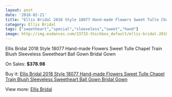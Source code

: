 ```yaml
---
layout: post
date: '2018-02-21'
title: "Ellis Bridal 2018 Style 18077 Hand-made Flowers Sweet Tulle Chapel Train Blush Sleeveless Sweetheart Ball Gown Bridal Gown"
category: Ellis Bridal
tags: ["sweetheart","special","sleeveless","sweet","hand"]
image: http://img.eudances.com/23733-thickbox_default/ellis-bridal-2018-style-18077-hand-made-flowers-sweet-tulle-chapel-train-blush-sleeveless-sweetheart-ball-gown-bridal-gown.jpg
---
```

Ellis Bridal 2018 Style 18077 Hand-made Flowers Sweet Tulle Chapel Train Blush Sleeveless Sweetheart Ball Gown Bridal Gown

On Sales: **$378.98**
<a href="https://www.eudances.com/en/ellis-bridal/7877-ellis-bridal-2018-style-18077-hand-made-flowers-sweet-tulle-chapel-train-blush-sleeveless-sweetheart-ball-gown-bridal-gown.html"><amp-img layout="responsive" width="600" height="600" src="//img.eudances.com/23733-thickbox_default/ellis-bridal-2018-style-18077-hand-made-flowers-sweet-tulle-chapel-train-blush-sleeveless-sweetheart-ball-gown-bridal-gown.jpg" alt="Ellis Bridal 2018 Style 18077 Hand-made Flowers Sweet Tulle Chapel Train Blush Sleeveless Sweetheart Ball Gown Bridal Gown 0" /></a>
<a href="https://www.eudances.com/en/ellis-bridal/7877-ellis-bridal-2018-style-18077-hand-made-flowers-sweet-tulle-chapel-train-blush-sleeveless-sweetheart-ball-gown-bridal-gown.html"><amp-img layout="responsive" width="600" height="600" src="//img.eudances.com/23736-thickbox_default/ellis-bridal-2018-style-18077-hand-made-flowers-sweet-tulle-chapel-train-blush-sleeveless-sweetheart-ball-gown-bridal-gown.jpg" alt="Ellis Bridal 2018 Style 18077 Hand-made Flowers Sweet Tulle Chapel Train Blush Sleeveless Sweetheart Ball Gown Bridal Gown 1" /></a>
<a href="https://www.eudances.com/en/ellis-bridal/7877-ellis-bridal-2018-style-18077-hand-made-flowers-sweet-tulle-chapel-train-blush-sleeveless-sweetheart-ball-gown-bridal-gown.html"><amp-img layout="responsive" width="600" height="600" src="//img.eudances.com/23735-thickbox_default/ellis-bridal-2018-style-18077-hand-made-flowers-sweet-tulle-chapel-train-blush-sleeveless-sweetheart-ball-gown-bridal-gown.jpg" alt="Ellis Bridal 2018 Style 18077 Hand-made Flowers Sweet Tulle Chapel Train Blush Sleeveless Sweetheart Ball Gown Bridal Gown 2" /></a>
<a href="https://www.eudances.com/en/ellis-bridal/7877-ellis-bridal-2018-style-18077-hand-made-flowers-sweet-tulle-chapel-train-blush-sleeveless-sweetheart-ball-gown-bridal-gown.html"><amp-img layout="responsive" width="600" height="600" src="//img.eudances.com/23734-thickbox_default/ellis-bridal-2018-style-18077-hand-made-flowers-sweet-tulle-chapel-train-blush-sleeveless-sweetheart-ball-gown-bridal-gown.jpg" alt="Ellis Bridal 2018 Style 18077 Hand-made Flowers Sweet Tulle Chapel Train Blush Sleeveless Sweetheart Ball Gown Bridal Gown 3" /></a>

Buy it: [Ellis Bridal 2018 Style 18077 Hand-made Flowers Sweet Tulle Chapel Train Blush Sleeveless Sweetheart Ball Gown Bridal Gown](https://www.eudances.com/en/ellis-bridal/7877-ellis-bridal-2018-style-18077-hand-made-flowers-sweet-tulle-chapel-train-blush-sleeveless-sweetheart-ball-gown-bridal-gown.html "Ellis Bridal 2018 Style 18077 Hand-made Flowers Sweet Tulle Chapel Train Blush Sleeveless Sweetheart Ball Gown Bridal Gown")

View more: [Ellis Bridal](https://www.eudances.com/en/118-ellis-bridal "Ellis Bridal")